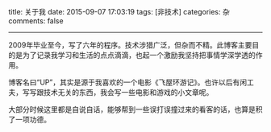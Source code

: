 title: 关于我
date: 2015-09-07 17:03:19
tags: [非技术]
categories: 杂
comments: false

---

2009年毕业至今，写了六年的程序。技术涉猎广泛，但杂而不精。此博客主要目的是为了记录我学习和生活的点点滴滴，也起一个激励我坚持把事情学深学透的作用。

博客名曰“UP”，其实是源于我喜欢的一个电影《飞屋环游记》。也许以后有闲工夫，写写跟技术无关的东西，我会写一些电影和游戏的小文章呢。

大部分时候这里都是自说自话，能够帮到一些误打误撞过来的看客的话，也算是积了一项功德。
